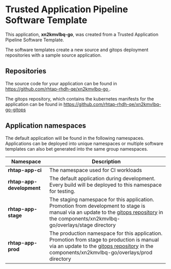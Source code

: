 # Trusted Application Pipeline Software Template

This application, **xn2kmvlbq-go**, was created from a Trusted Application Pipeline Software Template.

The software templates create a new source and gitops deployment repositories with a sample source application. 

## Repositories

The source code for your application can be found in [https://github.com/rhtap-rhdh-qe/xn2kmvlbq-go ](https://github.com/rhtap-rhdh-qe/xn2kmvlbq-go ).
 
The gitops repository, which contains the kubernetes manifests for the application can be found in 
[https://github.com/rhtap-rhdh-qe/xn2kmvlbq-go-gitops ](https://github.com/rhtap-rhdh-qe/xn2kmvlbq-go-gitops ) 

## Application namespaces 

The default application will be found in the following namespaces. Applications can be deployed into unique namespaces or multiple software templates can also bet generated into the same group namespaces.  

|  Namespace   |  Description   |  
| -------- | -------- |
| **rhtap-app-ci** | The namespace used for CI workloads |
| **rhtap-app-development** | The default application during development. Every build will be deployed to this namespace for testing. |
| **rhtap-app-stage** | The staging namespace for this application. Promotion from development to stage is manual via an update to the [gitops repository](https://github.com/rhtap-rhdh-qe/xn2kmvlbq-go-gitops ) in the components/xn2kmvlbq-go/overlays/stage directory |
| **rhtap-app-prod** | The production namespace for this application. Promotion from stage to production is manual via an update to the [gitops repository](https://github.com/rhtap-rhdh-qe/xn2kmvlbq-go-gitops ) in the components/xn2kmvlbq-go/overlays/prod directory |